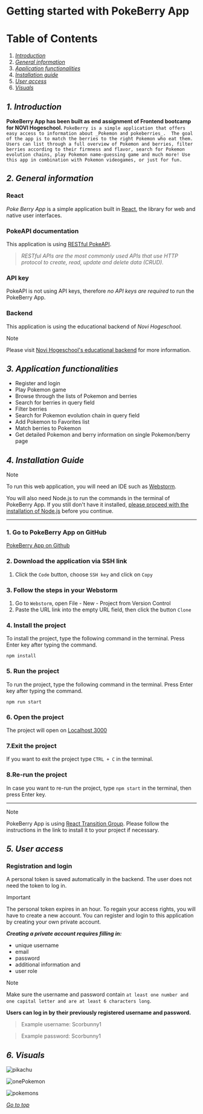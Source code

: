 # Getting started with PokeBerry App

# Table of Contents
1. _[Introduction](#1-introduction "Go to Introduction")_
2. _[General information](#2-general-information "Go to General information")_
3. _[Application functionalities](#3-application-functionalities "Go to Application functionalities")_
4. _[Installation guide](#4-installation-guide "Go to Installation guide")_
5. _[User access](#5-user-access "Go to user access")_
6. _[Visuals](#6-visuals "Go to visuals")_


## ***1. Introduction***

**PokeBerry App has been built as end assignment of Frontend bootcamp for NOVI Hogeschool.**
`
PokeBerry is a simple application that offers easy access to information about _Pokemon and pokeberries_. 
The goal of the app is to match the berries to the right Pokemon who eat them. 
Users can list through a full overview of Pokemon and berries, filter berries according to their firmness and flavor, search for Pokemon evolution chains, play Pokemon name-guessing game and much more!
Use this app in combination with Pokemon videogames, or just for fun. 
`

## ***2. General information***

### **React**
_Poke Berry App_ is a simple application built in [React](https://react.dev/), the library for web and native user interfaces.

### **PokeAPI documentation**


This application is using [RESTful PokeAPI](https://pokeapi.co/docs/v2).

>_RESTful APIs are the most commonly used APIs that use HTTP protocol to create, read, update and delete data (CRUD)._

### **API key**
PokeAPI is not using API keys, therefore _no API keys are required_ to run the PokeBerry App.

### **Backend**
This application is using the educational backend of _Novi Hogeschool_.

>[!NOTE]
>Please visit [Novi Hogeschool's educational backend](https://github.com/hogeschoolnovi/novi-educational-backend-documentation) for more information.

## ***3. Application functionalities***

- Register and login
- Play Pokemon game
- Browse through the lists of Pokemon and berries
- Search for berries in query field
- Filter berries
- Search for Pokemon evolution chain in query field
- Add Pokemon to Favorites list
- Match berries to Pokemon
- Get detailed Pokemon and berry information on single Pokemon/berry page


## ***4. Installation Guide***

>[!NOTE]
> 
>To run this web application, you will need an IDE such as [Webstorm](https://jetbrains.com/webstorm/).
>
>You will also need Node.js to run the commands in the terminal of PokeBerry App. If you still don't have it installed, [please proceed with the installation of Node.js](https://nodejs.org/en) before you continue.

----

### **1. Go to PokeBerry App on GitHub**

[PokeBerry App on Github](https://github.com/marijana82/poke-berry-final-project)

### **2. Download the application via SSH link**

1. Click the `Code` button, choose `SSH key` and click on `Copy`

### **3. Follow the steps in your Webstorm**

1. Go to `Webstorm`, open File - New - Project from Version Control
2. Paste the URL link into the empty URL field, then click the button `Clone`


### **4. Install the project**

To install the project, type the following command in the terminal. Press Enter key after typing the command.
```
npm install
```


### **5. Run the project**

To run the project, type the following command in the terminal. Press Enter key after typing the command.
```
npm run start 
```


### **6. Open the project**

The project will open on [Localhost 3000](http://localhost:3000/)

### **7.Exit the project**

If you want to exit the project type `CTRL + C` in the terminal. 


### **8.Re-run the project**

In case you want to re-run the project, type `npm start` in the terminal, then press Enter key. 

----


>[!NOTE]
>PokeBerry App is using [React Transition Group](https://reactcommunity.org/react-transition-group/).
>Please follow the instructions in the link to install it to your project if necessary.

## ***5. User access***

### **Registration and login**
A personal token is saved automatically in the backend. The user does not need the token to log in.

>[!IMPORTANT]
>The personal token expires in an hour. To regain your access rights, you will have to create a new account.
You can register and login to this application by creating your own private account.

***Creating a private account requires filling in:***
- unique username
- email
- password
- additional information and 
- user role 

>[!NOTE]
> Make sure the username and password contain `at least one number and one capital letter and are at least 6 characters long`.

**Users can log in by their previously registered username and password.**

>Example username: Scorbunny1

>Example password: Scorbunny1


## ***6. Visuals***
![pikachu](/../assets/screenshots/landing-page.png)

![onePokemon](/../assets/screenshots/single-pokemon.png)

![pokemons](/../assets/screenshots/pokemon-overview.png)


_[Go to top](#table-of-contents "Go to table of contents")_




